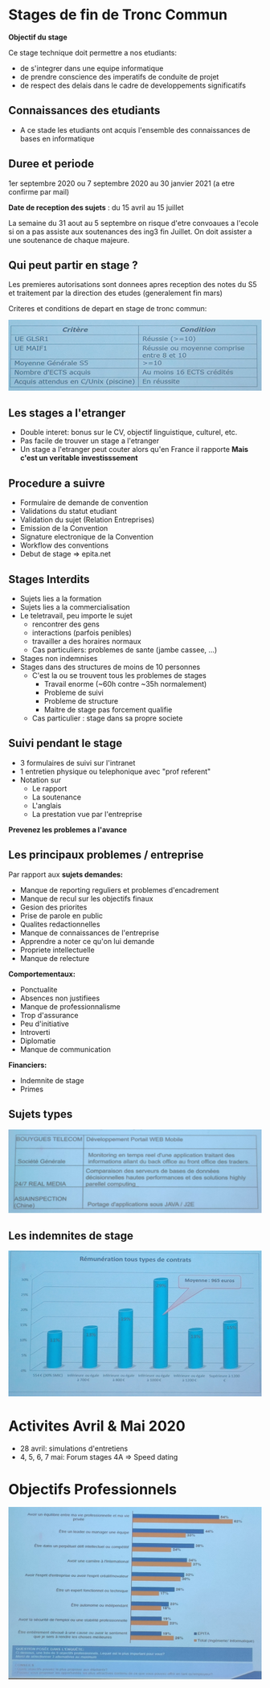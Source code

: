 # Stages de fin de Tronc Commun

**Objectif du stage**

Ce stage technique doit permettre a nos etudiants:
* de s'integrer dans une equipe informatique
* de prendre conscience des imperatifs de conduite de projet
* de respect des delais dans le cadre de developpements significatifs

## Connaissances des etudiants
* A ce stade les etudiants ont acquis l'ensemble des connaissances de bases en informatique

## Duree et periode
1er septembre 2020 ou 7 septembre 2020 au 30 janvier 2021 (a etre confirme par mail)

**Date de reception des sujets** : du 15 avril au 15 juillet

La semaine du 31 aout au 5 septembre on risque d'etre convoaues a l'ecole si on a pas assiste aux soutenances des ing3 fin Juillet.
On doit assister a une soutenance de chaque majeure.

## Qui peut partir en stage ?
Les premieres autorisations sont donnees apres reception des notes du S5 et traitement par la direction des etudes (generalement fin mars)

Criteres et conditions de depart en stage de tronc commun:

![criteres](criteres.jpg)

## Les stages a l'etranger
* Double interet: bonus sur le CV, objectif linguistique, culturel, etc.
* Pas facile de trouver un stage a l'etranger
* Un stage a l'etranger peut couter alors qu'en France il rapporte
**Mais c'est un veritable investisssement**

## Procedure a suivre
* Formulaire de demande de convention
* Validations du statut etudiant
* Validation du sujet (Relation Entreprises)
* Emission de la Convention
* Signature electronique de la Convention
* Workflow des conventions 
* Debut de stage
=> epita.net

## Stages Interdits
* Sujets lies a la formation
* Sujets lies a la commercialisation
* Le teletravail, peu importe le sujet
    * rencontrer des gens
    * interactions (parfois penibles)
    * travailler a des horaires normaux
    * Cas particuliers: problemes de sante (jambe cassee, ...)
* Stages non indemnises
* Stages dans des structures de moins de 10 personnes
    * C'est la ou se trouvent tous les problemes de stages
        * Travail enorme (~60h contre ~35h normalement)
        * Probleme de suivi
        * Probleme de structure
        * Maitre de stage pas forcement qualifie
    * Cas particulier : stage dans sa propre societe

## Suivi pendant le stage
* 3 formulaires de suivi sur l'intranet
* 1 entretien physique ou telephonique avec "prof referent"
* Notation sur
    * Le rapport
    * La soutenance
    * L'anglais
    * La prestation vue par l'entreprise

**Prevenez les problemes a l'avance**

## Les principaux problemes / entreprise

Par rapport aux **sujets demandes:**
* Manque de reporting reguliers et problemes d'encadrement
* Manque de recul sur les objectifs finaux
* Gesion des priorites
* Prise de parole en public
* Qualites redactionnelles
* Manque de connaissances de l'entreprise
* Apprendre a noter ce qu'on lui demande
* Propriete intellectuelle
* Manque de relecture

**Comportementaux:**
* Ponctualite
* Absences non justifiees
* Manque de professionnalisme
* Trop d'assurance
* Peu d'initiative
* Introverti
* Diplomatie
* Manque de communication

**Financiers:**
* Indemnite de stage
* Primes

## Sujets types
![types](types.jpg)

## Les indemnites de stage
![indemites](indemnites.jpg)

# Activites Avril & Mai 2020
* 28 avril: simulations d'entretiens
* 4, 5, 6, 7 mai: Forum stages 4A => Speed dating

# Objectifs Professionnels
![objectifs](objectifs.jpg)
